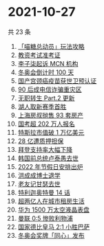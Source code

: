 # 2021-10-27

共 23 条

<!-- BEGIN -->
<!-- 最后更新时间 Wed Oct 27 2021 11:14:11 GMT+0800 (China Standard Time) -->

1. [「喵糖总动员」玩法攻略](https://www.zhihu.com/search?q=喵糖)
1. [教资考试准考证](https://www.zhihu.com/search?q=教资)
1. [李子柒起诉 MCN 机构](https://www.zhihu.com/search?q=李子柒)
1. [冬奥会倒计时 100 天](https://www.zhihu.com/search?q=冬奥会)
1. [国产宫颈癌疫苗获世卫预认证](https://www.zhihu.com/search?q=宫颈癌疫苗)
1. [90 后成电信诈骗重灾区](https://www.zhihu.com/search?q=电信诈骗)
1. [无职转生 Part.2 更新](https://www.zhihu.com/search?q=无职转生)
1. [湖人取新赛季首胜](https://www.zhihu.com/search?q=湖人)
1. [上海房叔抛售 93 套房产](https://www.zhihu.com/search?q=上海房叔)
1. [国考超 202 万人报名](https://www.zhihu.com/search?q=国考)
1. [特斯拉市值破 1 万亿美元](https://www.zhihu.com/search?q=特斯拉)
1. [28 亿遭质押担保](https://www.zhihu.com/search?q=28亿)
1. [拜登支持率大幅下降](https://www.zhihu.com/search?q=拜登)
1. [韩国前总统卢泰愚去世](https://www.zhihu.com/search?q=卢泰愚)
1. [2022 年节假日安排出炉](https://www.zhihu.com/search?q=节假日安排)
1. [洪成成博士退学](https://www.zhihu.com/search?q=洪成成)
1. [老友记甘瑟去世](https://www.zhihu.com/search?q=甘瑟)
1. [特利迦奥特曼 14 话](https://www.zhihu.com/search?q=特利迦奥特曼)
1. [超两亿人在城市租房生活](https://www.zhihu.com/search?q=城市租房)
1. [华为 1500 万太空液晶表盘](https://www.zhihu.com/search?q=太空液晶表盘)
1. [曼联 0:5 惨败利物浦](https://www.zhihu.com/search?q=曼联)
1. [国家德比皇马 2:1 小胜巴萨](https://www.zhihu.com/search?q=皇马)
1. [冬奥会奖牌「同心」发布](https://www.zhihu.com/search?q=冬奥会奖牌)

<!-- END -->

